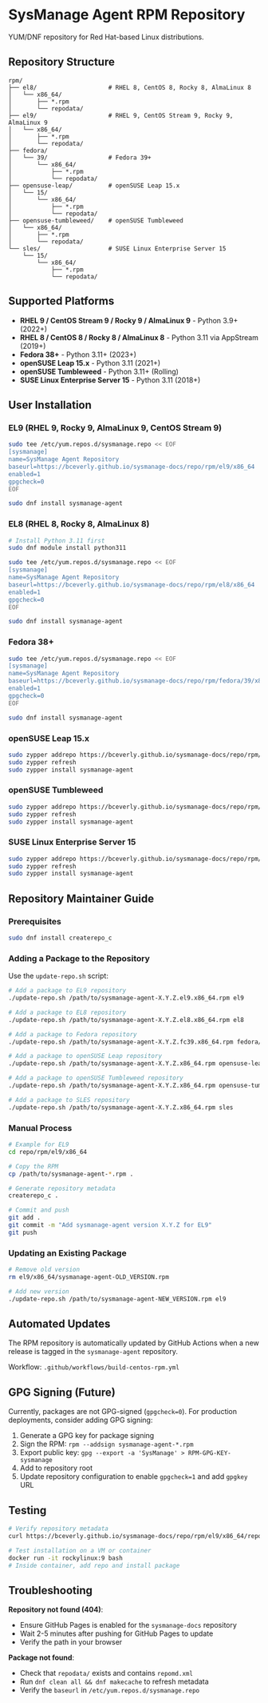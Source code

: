 # SysManage Agent RPM Repository

YUM/DNF repository for Red Hat-based Linux distributions.

## Repository Structure

```
rpm/
├── el8/                    # RHEL 8, CentOS 8, Rocky 8, AlmaLinux 8
│   └── x86_64/
│       ├── *.rpm
│       └── repodata/
├── el9/                    # RHEL 9, CentOS Stream 9, Rocky 9, AlmaLinux 9
│   └── x86_64/
│       ├── *.rpm
│       └── repodata/
├── fedora/
│   └── 39/                 # Fedora 39+
│       └── x86_64/
│           ├── *.rpm
│           └── repodata/
├── opensuse-leap/          # openSUSE Leap 15.x
│   └── 15/
│       └── x86_64/
│           ├── *.rpm
│           └── repodata/
├── opensuse-tumbleweed/    # openSUSE Tumbleweed
│   └── x86_64/
│       ├── *.rpm
│       └── repodata/
└── sles/                   # SUSE Linux Enterprise Server 15
    └── 15/
        └── x86_64/
            ├── *.rpm
            └── repodata/
```

## Supported Platforms

- **RHEL 9 / CentOS Stream 9 / Rocky 9 / AlmaLinux 9** - Python 3.9+ (2022+)
- **RHEL 8 / CentOS 8 / Rocky 8 / AlmaLinux 8** - Python 3.11 via AppStream (2019+)
- **Fedora 38+** - Python 3.11+ (2023+)
- **openSUSE Leap 15.x** - Python 3.11 (2021+)
- **openSUSE Tumbleweed** - Python 3.11+ (Rolling)
- **SUSE Linux Enterprise Server 15** - Python 3.11 (2018+)

## User Installation

### EL9 (RHEL 9, Rocky 9, AlmaLinux 9, CentOS Stream 9)

```bash
sudo tee /etc/yum.repos.d/sysmanage.repo << EOF
[sysmanage]
name=SysManage Agent Repository
baseurl=https://bceverly.github.io/sysmanage-docs/repo/rpm/el9/x86_64
enabled=1
gpgcheck=0
EOF

sudo dnf install sysmanage-agent
```

### EL8 (RHEL 8, Rocky 8, AlmaLinux 8)

```bash
# Install Python 3.11 first
sudo dnf module install python311

sudo tee /etc/yum.repos.d/sysmanage.repo << EOF
[sysmanage]
name=SysManage Agent Repository
baseurl=https://bceverly.github.io/sysmanage-docs/repo/rpm/el8/x86_64
enabled=1
gpgcheck=0
EOF

sudo dnf install sysmanage-agent
```

### Fedora 38+

```bash
sudo tee /etc/yum.repos.d/sysmanage.repo << EOF
[sysmanage]
name=SysManage Agent Repository
baseurl=https://bceverly.github.io/sysmanage-docs/repo/rpm/fedora/39/x86_64
enabled=1
gpgcheck=0
EOF

sudo dnf install sysmanage-agent
```

### openSUSE Leap 15.x

```bash
sudo zypper addrepo https://bceverly.github.io/sysmanage-docs/repo/rpm/opensuse-leap/15/x86_64 sysmanage
sudo zypper refresh
sudo zypper install sysmanage-agent
```

### openSUSE Tumbleweed

```bash
sudo zypper addrepo https://bceverly.github.io/sysmanage-docs/repo/rpm/opensuse-tumbleweed/x86_64 sysmanage
sudo zypper refresh
sudo zypper install sysmanage-agent
```

### SUSE Linux Enterprise Server 15

```bash
sudo zypper addrepo https://bceverly.github.io/sysmanage-docs/repo/rpm/sles/15/x86_64 sysmanage
sudo zypper refresh
sudo zypper install sysmanage-agent
```

## Repository Maintainer Guide

### Prerequisites

```bash
sudo dnf install createrepo_c
```

### Adding a Package to the Repository

Use the `update-repo.sh` script:

```bash
# Add a package to EL9 repository
./update-repo.sh /path/to/sysmanage-agent-X.Y.Z.el9.x86_64.rpm el9

# Add a package to EL8 repository
./update-repo.sh /path/to/sysmanage-agent-X.Y.Z.el8.x86_64.rpm el8

# Add a package to Fedora repository
./update-repo.sh /path/to/sysmanage-agent-X.Y.Z.fc39.x86_64.rpm fedora/39

# Add a package to openSUSE Leap repository
./update-repo.sh /path/to/sysmanage-agent-X.Y.Z.x86_64.rpm opensuse-leap

# Add a package to openSUSE Tumbleweed repository
./update-repo.sh /path/to/sysmanage-agent-X.Y.Z.x86_64.rpm opensuse-tumbleweed

# Add a package to SLES repository
./update-repo.sh /path/to/sysmanage-agent-X.Y.Z.x86_64.rpm sles
```

### Manual Process

```bash
# Example for EL9
cd repo/rpm/el9/x86_64

# Copy the RPM
cp /path/to/sysmanage-agent-*.rpm .

# Generate repository metadata
createrepo_c .

# Commit and push
git add .
git commit -m "Add sysmanage-agent version X.Y.Z for EL9"
git push
```

### Updating an Existing Package

```bash
# Remove old version
rm el9/x86_64/sysmanage-agent-OLD_VERSION.rpm

# Add new version
./update-repo.sh /path/to/sysmanage-agent-NEW_VERSION.rpm el9
```

## Automated Updates

The RPM repository is automatically updated by GitHub Actions when a new release is tagged in the `sysmanage-agent` repository.

Workflow: `.github/workflows/build-centos-rpm.yml`

## GPG Signing (Future)

Currently, packages are not GPG-signed (`gpgcheck=0`). For production deployments, consider adding GPG signing:

1. Generate a GPG key for package signing
2. Sign the RPM: `rpm --addsign sysmanage-agent-*.rpm`
3. Export public key: `gpg --export -a 'SysManage' > RPM-GPG-KEY-sysmanage`
4. Add to repository root
5. Update repository configuration to enable `gpgcheck=1` and add `gpgkey` URL

## Testing

```bash
# Verify repository metadata
curl https://bceverly.github.io/sysmanage-docs/repo/rpm/el9/x86_64/repodata/repomd.xml

# Test installation on a VM or container
docker run -it rockylinux:9 bash
# Inside container, add repo and install package
```

## Troubleshooting

**Repository not found (404)**:
- Ensure GitHub Pages is enabled for the `sysmanage-docs` repository
- Wait 2-5 minutes after pushing for GitHub Pages to update
- Verify the path in your browser

**Package not found**:
- Check that `repodata/` exists and contains `repomd.xml`
- Run `dnf clean all && dnf makecache` to refresh metadata
- Verify the `baseurl` in `/etc/yum.repos.d/sysmanage.repo`
